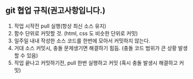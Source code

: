 ## git 협업 규칙(권고사항입니다.)
  1. 작업 시작전 pull 실행(항상 최신 소스 유지)
  2. 함수 단위로 커밋할 것. (html, css 도 비슷한 단위로 커밋)
  3. 일주일 내내 작성한 소스 코드를 한번에 모아서 커밋하지 않는다.
  4. 거대 소스 커밋시, 충돌 문제생기면 해결하기 힘듬. (충돌 코드 범위가 큰 상황 발생할 수 있음)		 
  5. 작업 끝나고 커밋하기전, pull 한번 실행하고 커밋 (혹시 충돌 발생시 해결하고 커밋)
